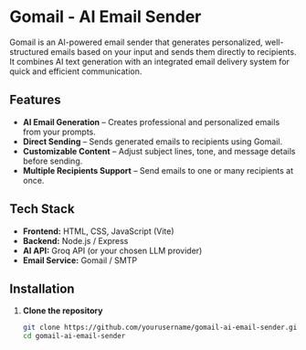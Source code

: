 # Gomail - AI Email Sender

Gomail is an AI-powered email sender that generates personalized, well-structured emails based on your input and sends them directly to recipients.  
It combines AI text generation with an integrated email delivery system for quick and efficient communication.

## Features
- **AI Email Generation** – Creates professional and personalized emails from your prompts.
- **Direct Sending** – Sends generated emails to recipients using Gomail.
- **Customizable Content** – Adjust subject lines, tone, and message details before sending.
- **Multiple Recipients Support** – Send emails to one or many recipients at once.

## Tech Stack
- **Frontend:** HTML, CSS, JavaScript (Vite)
- **Backend:** Node.js / Express
- **AI API:** Groq API (or your chosen LLM provider)
- **Email Service:** Gomail / SMTP

## Installation

1. **Clone the repository**
   ```bash
   git clone https://github.com/yourusername/gomail-ai-email-sender.git
   cd gomail-ai-email-sender
